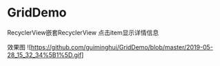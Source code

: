 # GridDemo
RecyclerView嵌套RecyclerView 点击item显示详情信息


效果图
![https://github.com/guiminghui/GridDemo/blob/master/2019-05-28_15_32_34%5B1%5D.gif]
